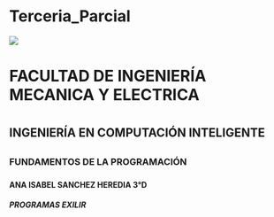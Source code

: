 # Terceria_Parcial


<img src="https://portal.ucol.mx/content/micrositios/188/image/Escudo2021/1_Linea/UdeC%20Abajo_Blanco.png">

<h1>FACULTAD DE INGENIERÍA MECANICA Y ELECTRICA <h1>

<h2>INGENIERÍA EN COMPUTACIÓN INTELIGENTE <h2>

<h3>FUNDAMENTOS DE LA PROGRAMACIÓN<h3>

<h4> ANA ISABEL SANCHEZ HEREDIA 3°D <h4>

<h5> PROGRAMAS EXILIR <h5>
